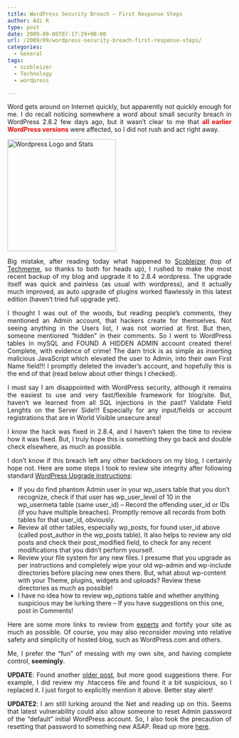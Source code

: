 ```yaml
---
title: WordPress Security Breach – First Response Steps
author: Adi R
type: post
date: 2009-09-06T07:17:29+00:00
url: /2009/09/wordpress-security-breach-first-response-steps/
categories:
  - General
tags:
  - scobleizer
  - Technology
  - wordpress

---
```

<p style="text-align: justify;">
  Word gets around on Internet quickly, but apparently not quickly enough for me. I do recall noticing somewhere a word about small security breach in WordPress 2.8.2 few days ago, but it wasn&#8217;t clear to me that <span style="color: #ff0000;"><strong>all earlier WordPress versions</strong></span> were affected, so I did not rush and act right away.
</p>

[<img class="size-full wp-image-452 alignright" title="Wordpress Logo and Stats" src="https://i0.wp.com/www.adir1.com/uploads/2009/09/Wordpress-Logo-and-Stats.png?resize=244%2C251" alt="Wordpress Logo and Stats" width="244" height="251" data-recalc-dims="1" />][1]

<p style="text-align: justify;">
  Big mistake, after reading today what happened to <a href="http://scobleizer.com/2009/09/05/i-dont-feel-safe-with-wordpress-hackers-broke-in-and-took-things/">Scobleizer</a> (top of <a href="http://www.techmeme.com/">Techmeme</a>, so thanks to both for heads up), I rushed to make the most recent backup of my blog and upgrade it to 2.8.4 wordpress. The upgrade itself was quick and painless (as usual with wordpress), and it actually much improved, as auto upgrade of plugins worked flawlessly in this latest edition (haven&#8217;t tried full upgrade yet).
</p>

<p style="text-align: justify;">
  I thought I was out of the woods, but reading people&#8217;s comments, they mentioned an Admin account, that hackers create for themselves. Not seeing anything in the Users list, I was not worried at first. But then, someone mentioned &#8220;hidden&#8221; in their comments. So I went to WordPress tables in mySQL and FOUND A HIDDEN ADMIN account created there! Complete, with evidence of crime! The darn trick is as simple as inserting malicious JavaScript which elevated the user to Admin, into their own First Name field!!! I promptly deleted the invader&#8217;s account, and hopefully this is the end of that (read below about other things I checked).
</p>

<p style="text-align: justify;">
  I must say I am disappointed with WordPress security, although it remains the easiest to use and very fast/flexible framework for blog/site. But, haven&#8217;t we learned from all SQL injections in the past? Validate Field Lenghts on the Server Side!!! Especially for any input/fields or account registrations that are in World Visible unsecure area!
</p>

<p style="text-align: justify;">
  I know the hack was fixed in 2.8.4, and I haven&#8217;t taken the time to review how it was fixed. But, I truly hope this is something they go back and double check elsewhere, as much as possible.
</p>

<p style="text-align: justify;">
  I don&#8217;t know if this breach left any other backdoors on my blog, I certainly hope not. Here are some steps I took to review site integrity after following standard <a href="http://codex.wordpress.org/Upgrading_WordPress">WordPress Upgrade instructions</a>:
</p>

  * If you do find phantom Admin user in your wp\_users table that you don&#8217;t recognize, check if that user has wp\_user\_level of 10 in the wp\_usermeta table (same user\_id) &#8211; Record the offending user\_id or IDs (if you have multiple breaches). Promptly remove all records from both tables for that user_id, obviously.
  * Review all other tables, especially wp\_posts, for found user\_id above (called post\_author in the wp\_posts table). It also helps to review any old posts and check their post_modified field, to check for any recent modifications that you didn&#8217;t perform yourself.
  * Review your file system for any new files. I presume that you upgrade as per instructions and completely wipe your old wp-admin and wp-include directories before placing new ones there. But, what about wp-content with your Theme, plugins, widgets and uploads? Review these directories as much as possible!
  * I have no idea how to review wp_options table and whether anything suspicious may be lurking there &#8211; If you have suggestions on this one, post in Comments!

<p style="text-align: justify;">
  Here are some more links to review from <a href="http://wordpress.org/development/2009/09/keep-wordpress-secure/">experts</a> and fortify your site as much as possible. Of course, you may also reconsider moving into relative safety and simplicity of hosted blog, such as WordPress.com and others.
</p>

<p style="text-align: justify;">
  Me, I prefer the &#8220;fun&#8221; of messing with my own site, and having complete control, <strong>seemingly</strong>.
</p>

<p style="text-align: justify;">
  <strong>UPDATE</strong>: Found another <a href="http://ocaoimh.ie/did-your-wordpress-site-get-hacked/">older post</a>, but more good suggestions there. For example, I did review my .htaccess file and found it a bit suspicious, so I replaced it. I just forgot to explicitly mention it above. Better stay alert!
</p>

<p style="text-align: justify;">
  <strong>UPDATE2</strong>: I am still lurking around the Net and reading up on this. Seems that latest vulnerability could also allow someone to reset Admin password of the &#8220;default&#8221; initial WordPress account. So, I also took the precaution of resetting that password to something new ASAP. Read up more <a href="http://wordpress.org/development/2009/08/2-8-4-security-release/">here</a>.
</p>

 [1]: http://wordpress.com